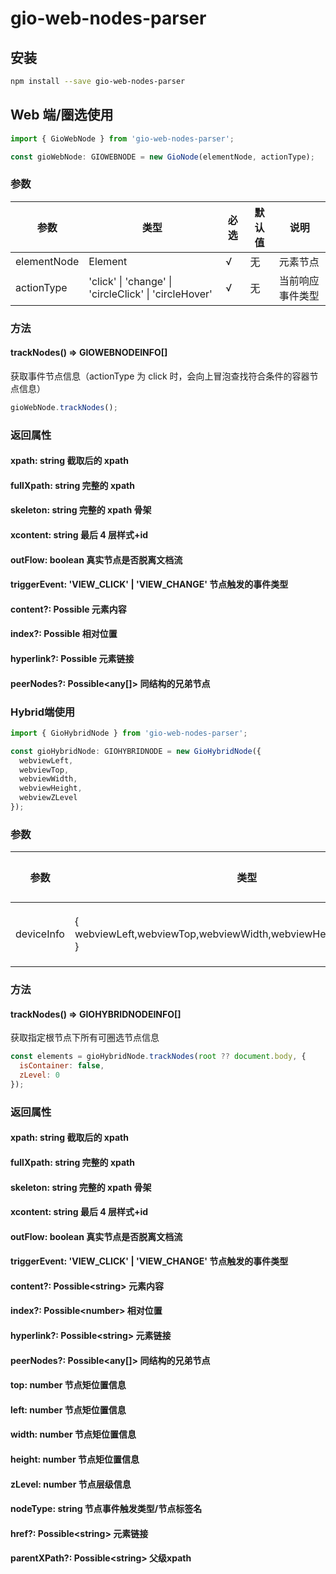 # gio-web-nodes-parser

## 安装

```bash
npm install --save gio-web-nodes-parser
```

## Web 端/圈选使用

```js
import { GioWebNode } from 'gio-web-nodes-parser';

const gioWebNode: GIOWEBNODE = new GioNode(elementNode, actionType);
```

### 参数

| 参数        | 类型                                                  | 必选 | 默认值 | 说明             |
|-------------|-------------------------------------------------------|------|-------|----------------|
| elementNode | Element                                               | √    | 无     | 元素节点         |
| actionType  | 'click' \| 'change' \| 'circleClick' \| 'circleHover' | √    | 无     | 当前响应事件类型 |

### 方法

#### trackNodes() => GIOWEBNODEINFO[]

获取事件节点信息（actionType 为 click 时，会向上冒泡查找符合条件的容器节点信息）

```js
gioWebNode.trackNodes();
```

### 返回属性

#### xpath: string 截取后的 xpath

#### fullXpath: string 完整的 xpath

#### skeleton: string 完整的 xpath 骨架

#### xcontent: string 最后 4 层样式+id

#### outFlow: boolean 真实节点是否脱离文档流

#### triggerEvent: 'VIEW_CLICK' | 'VIEW_CHANGE' 节点触发的事件类型

#### content?: Possible<string> 元素内容

#### index?: Possible<number> 相对位置

#### hyperlink?: Possible<string> 元素链接

#### peerNodes?: Possible<any[]> 同结构的兄弟节点

### Hybrid端使用

```js
import { GioHybridNode } from 'gio-web-nodes-parser';

const gioHybridNode: GIOHYBRIDNODE = new GioHybridNode({
  webviewLeft,
  webviewTop,
  webviewWidth,
  webviewHeight,
  webviewZLevel
});
```

### 参数

| 参数       | 类型                                                              | 必选 | 默认值 | 说明     |
|------------|-------------------------------------------------------------------|------|-------|--------|
| deviceInfo | { webviewLeft,webviewTop,webviewWidth,webviewHeight,webviewZLevel } | √    | 无     | 设备信息 |

### 方法

#### trackNodes() => GIOHYBRIDNODEINFO[]

获取指定根节点下所有可圈选节点信息

```js
const elements = gioHybridNode.trackNodes(root ?? document.body, {
  isContainer: false,
  zLevel: 0
});
```

### 返回属性

#### xpath: string 截取后的 xpath

#### fullXpath: string 完整的 xpath

#### skeleton: string 完整的 xpath 骨架

#### xcontent: string 最后 4 层样式+id

#### outFlow: boolean 真实节点是否脱离文档流

#### triggerEvent: 'VIEW_CLICK' \| 'VIEW_CHANGE' 节点触发的事件类型

#### content?: Possible\<string\> 元素内容

#### index?: Possible\<number\> 相对位置

#### hyperlink?: Possible\<string\> 元素链接

#### peerNodes?: Possible\<any[]\> 同结构的兄弟节点

#### top: number 节点矩位置信息

#### left: number 节点矩位置信息

#### width: number 节点矩位置信息

#### height: number 节点矩位置信息

#### zLevel: number 节点层级信息

#### nodeType: string 节点事件触发类型/节点标签名

#### href?: Possible\<string\> 元素链接

#### parentXPath?: Possible\<string\> 父级xpath
